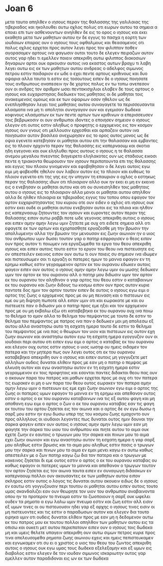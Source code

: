 # Joan 6
μετα ταυτα απηλθεν ο ιησους περαν της θαλασσης της γαλιλαιας της τιβεριαδος
και ηκολουθει αυτω οχλος πολυς οτι εωρων αυτου τα σημεια α εποιει επι των ασθενουντων
ανηλθεν δε εις το ορος ο ιησους και εκει εκαθητο μετα των μαθητων αυτου
ην δε εγγυς το πασχα η εορτη των ιουδαιων
επαρας ουν ο ιησους τους οφθαλμους και θεασαμενος οτι πολυς οχλος ερχεται προς αυτον λεγει προς τον φιλιππον ποθεν αγορασομεν αρτους ινα φαγωσιν ουτοι
τουτο δε ελεγεν πειραζων αυτον αυτος γαρ ηδει τι εμελλεν ποιειν
απεκριθη αυτω φιλιππος διακοσιων δηναριων αρτοι ουκ αρκουσιν αυτοις ινα εκαστος αυτων βραχυ τι λαβη
λεγει αυτω εις εκ των μαθητων αυτου ανδρεας ο αδελφος σιμωνος πετρου
εστιν παιδαριον εν ωδε ο εχει πεντε αρτους κριθινους και δυο οψαρια αλλα ταυτα τι εστιν εις τοσουτους
ειπεν δε ο ιησους ποιησατε τους ανθρωπους αναπεσειν ην δε χορτος πολυς εν τω τοπω ανεπεσον ουν οι ανδρες τον αριθμον ωσει πεντακισχιλιοι
ελαβεν δε τους αρτους ο ιησους και ευχαριστησας διεδωκεν τοις μαθηταις οι δε μαθηται τοις ανακειμενοις ομοιως και εκ των οψαριων οσον ηθελον
ως δε ενεπλησθησαν λεγει τοις μαθηταις αυτου συναγαγετε τα περισσευσαντα κλασματα ινα μη τι αποληται
συνηγαγον ουν και εγεμισαν δωδεκα κοφινους κλασματων εκ των πεντε αρτων των κριθινων α επερισσευσεν τοις βεβρωκοσιν
οι ουν ανθρωποι ιδοντες ο εποιησεν σημειον ο ιησους ελεγον οτι ουτος εστιν αληθως ο προφητης ο ερχομενος εις τον κοσμον
ιησους ουν γνους οτι μελλουσιν ερχεσθαι και αρπαζειν αυτον ινα ποιησωσιν αυτον βασιλεα ανεχωρησεν εις το ορος αυτος μονος
ως δε οψια εγενετο κατεβησαν οι μαθηται αυτου επι την θαλασσαν
και εμβαντες εις το πλοιον ηρχοντο περαν της θαλασσης εις καπερναουμ και σκοτια ηδη εγεγονει και ουκ εληλυθει προς αυτους ο ιησους
η τε θαλασσα ανεμου μεγαλου πνεοντος διηγειρετο
εληλακοτες ουν ως σταδιους εικοσι πεντε η τριακοντα θεωρουσιν τον ιησουν περιπατουντα επι της θαλασσης και εγγυς του πλοιου γινομενον και εφοβηθησαν
ο δε λεγει αυτοις εγω ειμι μη φοβεισθε
ηθελον ουν λαβειν αυτον εις το πλοιον και ευθεως το πλοιον εγενετο επι της γης εις ην υπηγον
τη επαυριον ο οχλος ο εστηκως περαν της θαλασσης ιδων οτι πλοιαριον αλλο ουκ ην εκει ει μη εν εκεινο εις ο ενεβησαν οι μαθηται αυτου και οτι ου συνεισηλθεν τοις μαθηταις αυτου ο ιησους εις το πλοιαριον αλλα μονοι οι μαθηται αυτου απηλθον
αλλα δε ηλθεν πλοιαρια εκ τιβεριαδος εγγυς του τοπου οπου εφαγον τον αρτον ευχαριστησαντος του κυριου
οτε ουν ειδεν ο οχλος οτι ιησους ουκ εστιν εκει ουδε οι μαθηται αυτου ενεβησαν αυτοι εις τα πλοια και ηλθον εις καπερναουμ ζητουντες τον ιησουν
και ευροντες αυτον περαν της θαλασσης ειπον αυτω ραββι ποτε ωδε γεγονας
απεκριθη αυτοις ο ιησους και ειπεν αμην αμην λεγω υμιν ζητειτε με ουχ οτι ειδετε σημεια αλλ οτι εφαγετε εκ των αρτων και εχορτασθητε
εργαζεσθε μη την βρωσιν την απολλυμενην αλλα την βρωσιν την μενουσαν εις ζωην αιωνιον ην ο υιος του ανθρωπου υμιν δωσει τουτον γαρ ο πατηρ εσφραγισεν ο θεος
ειπον ουν προς αυτον τι ποιωμεν ινα εργαζωμεθα τα εργα του θεου
απεκριθη ιησους και ειπεν αυτοις τουτο εστιν το εργον του θεου ινα πιστευσητε εις ον απεστειλεν εκεινος
ειπον ουν αυτω τι ουν ποιεις συ σημειον ινα ιδωμεν και πιστευσωμεν σοι τι εργαζη
οι πατερες ημων το μαννα εφαγον εν τη ερημω καθως εστιν γεγραμμενον αρτον εκ του ουρανου εδωκεν αυτοις φαγειν
ειπεν ουν αυτοις ο ιησους αμην αμην λεγω υμιν ου μωσης δεδωκεν υμιν τον αρτον εκ του ουρανου αλλ ο πατηρ μου διδωσιν υμιν τον αρτον εκ του ουρανου τον αληθινον
ο γαρ αρτος του θεου εστιν ο καταβαινων εκ του ουρανου και ζωην διδους τω κοσμω
ειπον ουν προς αυτον κυριε παντοτε δος ημιν τον αρτον τουτον
ειπεν δε αυτοις ο ιησους εγω ειμι ο αρτος της ζωης ο ερχομενος προς με ου μη πειναση και ο πιστευων εις εμε ου μη διψηση πωποτε
αλλ ειπον υμιν οτι και εωρακατε με και ου πιστευετε
παν ο διδωσιν μοι ο πατηρ προς εμε ηξει και τον ερχομενον προς με ου μη εκβαλω εξω
οτι καταβεβηκα εκ του ουρανου ουχ ινα ποιω το θελημα το εμον αλλα το θελημα του πεμψαντος με
τουτο δε εστιν το θελημα του πεμψαντος με πατρος ινα παν ο δεδωκεν μοι μη απολεσω εξ αυτου αλλα αναστησω αυτο τη εσχατη ημερα
τουτο δε εστιν το θελημα του πεμψαντος με ινα πας ο θεωρων τον υιον και πιστευων εις αυτον εχη ζωην αιωνιον και αναστησω αυτον εγω τη εσχατη ημερα
εγογγυζον ουν οι ιουδαιοι περι αυτου οτι ειπεν εγω ειμι ο αρτος ο καταβας εκ του ουρανου
και ελεγον ουχ ουτος εστιν ιησους ο υιος ιωσηφ ου ημεις οιδαμεν τον πατερα και την μητερα πως ουν λεγει ουτος οτι εκ του ουρανου καταβεβηκα
απεκριθη ουν ο ιησους και ειπεν αυτοις μη γογγυζετε μετ αλληλων
ουδεις δυναται ελθειν προς με εαν μη ο πατηρ ο πεμψας με ελκυση αυτον και εγω αναστησω αυτον εν τη εσχατη ημερα
εστιν γεγραμμενον εν τοις προφηταις και εσονται παντες διδακτοι θεου πας ουν ο ακουων παρα του πατρος και μαθων ερχεται προς με
ουχ οτι τον πατερα τις εωρακεν ει μη ο ων παρα του θεου ουτος εωρακεν τον πατερα
αμην αμην λεγω υμιν ο πιστευων εις εμε εχει ζωην αιωνιον
εγω ειμι ο αρτος της ζωης
οι πατερες υμων εφαγον το μαννα εν τη ερημω και απεθανον
ουτος εστιν ο αρτος ο εκ του ουρανου καταβαινων ινα τις εξ αυτου φαγη και μη αποθανη
εγω ειμι ο αρτος ο ζων ο εκ του ουρανου καταβας εαν τις φαγη εκ τουτου του αρτου ζησεται εις τον αιωνα και ο αρτος δε ον εγω δωσω η σαρξ μου εστιν ην εγω δωσω υπερ της του κοσμου ζωης
εμαχοντο ουν προς αλληλους οι ιουδαιοι λεγοντες πως δυναται ουτος ημιν δουναι την σαρκα φαγειν
ειπεν ουν αυτοις ο ιησους αμην αμην λεγω υμιν εαν μη φαγητε την σαρκα του υιου του ανθρωπου και πιητε αυτου το αιμα ουκ εχετε ζωην εν εαυτοις
ο τρωγων μου την σαρκα και πινων μου το αιμα εχει ζωην αιωνιον και εγω αναστησω αυτον τη εσχατη ημερα
η γαρ σαρξ μου αληθως εστιν βρωσις και το αιμα μου αληθως εστιν ποσις
ο τρωγων μου την σαρκα και πινων μου το αιμα εν εμοι μενει καγω εν αυτω
καθως απεστειλεν με ο ζων πατηρ καγω ζω δια τον πατερα και ο τρωγων με κακεινος ζησεται δι εμε
ουτος εστιν ο αρτος ο εκ του ουρανου καταβας ου καθως εφαγον οι πατερες υμων το μαννα και απεθανον ο τρωγων τουτον τον αρτον ζησεται εις τον αιωνα
ταυτα ειπεν εν συναγωγη διδασκων εν καπερναουμ
πολλοι ουν ακουσαντες εκ των μαθητων αυτου ειπον σκληρος εστιν ουτος ο λογος τις δυναται αυτου ακουειν
ειδως δε ο ιησους εν εαυτω οτι γογγυζουσιν περι τουτου οι μαθηται αυτου ειπεν αυτοις τουτο υμας σκανδαλιζει
εαν ουν θεωρητε τον υιον του ανθρωπου αναβαινοντα οπου ην το προτερον
το πνευμα εστιν το ζωοποιουν η σαρξ ουκ ωφελει ουδεν τα ρηματα α εγω λαλω υμιν πνευμα εστιν και ζωη εστιν
αλλ εισιν εξ υμων τινες οι ου πιστευουσιν ηδει γαρ εξ αρχης ο ιησους τινες εισιν οι μη πιστευοντες και τις εστιν ο παραδωσων αυτον
και ελεγεν δια τουτο ειρηκα υμιν οτι ουδεις δυναται ελθειν προς με εαν μη η δεδομενον αυτω εκ του πατρος μου
εκ τουτου πολλοι απηλθον των μαθητων αυτου εις τα οπισω και ουκετι μετ αυτου περιεπατουν
ειπεν ουν ο ιησους τοις δωδεκα μη και υμεις θελετε υπαγειν
απεκριθη ουν αυτω σιμων πετρος κυριε προς τινα απελευσομεθα ρηματα ζωης αιωνιου εχεις
και ημεις πεπιστευκαμεν και εγνωκαμεν οτι συ ει ο χριστος ο υιος του θεου του ζωντος
απεκριθη αυτοις ο ιησους ουκ εγω υμας τους δωδεκα εξελεξαμην και εξ υμων εις διαβολος εστιν
ελεγεν δε τον ιουδαν σιμωνος ισκαριωτην ουτος γαρ εμελλεν αυτον παραδιδοναι εις ων εκ των δωδεκα
